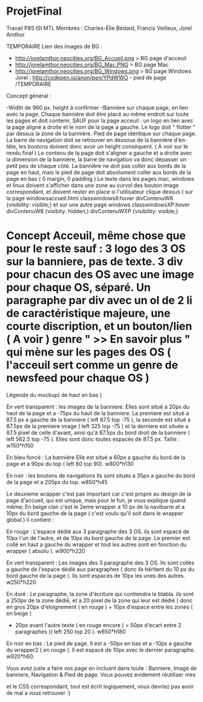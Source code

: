 # ProjetFinal
Travail P85 ISI MTL
Membres : Charles-Élie Bédard, Francis Veilleux, Jorel Amthor

TEMPORAIRE
Lien des images de BG :
- http://jorelamthor.neocities.org/BG_Accueil.png > BG page d'acceuil
- http://jorelamthor.neocities.org/BG_Mac.PNG > BG page Mac
- http://jorelamthor.neocities.org/BG_Windows.png > BG page Windows
Jorel : http://codepen.io/anon/pen/YPdWWO - pied de page
/TEMPORAIRE

Concept général :

-Width de 960 px. height à confirmer
-Bannière sur chaque page, en lien avec la page. Chaque bannière doit être placé au même endroit sur toute les
pages et doit contenir, SAUF pour la page acceuil : un logo en lien avec la page aligné a droite
et le nom de la page a gauche. Le logo doit " flotter " par dessus la zone de la bannière.
Pied de page identique sur chaque page.
La barre de navigation doit se retrouver en dessous de la bannière d'en-tête, les boutons doivent donc avoir un height
conséquent. ( À voir sur le rendu final )
Le contenu de la page doit s'aligner a gauche et a droite avec la dimension de la banniere, la barre de navigation va
donc dépasser un petit peu de chaque côté.
La bannière ne doit pas coller aux bords de la page en haut, mais le pied de page doit absolument coller aux bords de la
page en bas ( 0 margin, 0 padding )
Le texte dans les pages mac, windows et linux doivent s'afficher dans une zone au survol des bouton image correspondant,
et doivent rester en place si l'utilisateur clique dessus ( sur la page windowsaccueil.html classwindows8:hover divContenuW8 {visibility: visible;}
et sur une autre page windows
classwindowsXP:hover divContenuW8 {visibity: hidden;) divContenuWXP {visibility: visible;}

Concept Acceuil, même chose que pour le reste sauf :
3 logo des 3 OS sur la banniere, pas de texte.
3 div pour chacun des OS avec une image pour chaque OS, séparé.
Un paragraphe par div avec un ol de 2 li de caractéristique majeure, une courte discription, et un bouton/lien ( A voir )
genre " >> En savoir plus " qui mène sur les pages des OS ( l'acceuil sert comme un genre de newsfeed pour chaque OS )
=====================================================================================================
Légende du mockup( de haut en bas )

En vert transparent : les images de la banniere.
Elles sont situé a 20px du haut de la page et a -75px du haut de la banniere. La premiere est situé a 87.5 px a gauche
de la banniere ( left 87.5 top -75 ), la seconde est situé a 87.5px de la premiere image ( left 325 top -75 ) et la
derniere est située a 87.5 pixel de celle d'avant, ainsi qu'à 87.5px du bord droit de la banniere ( left 562.5 top -75 ).
Elles sont donc toutes espacés de 87.5 px. Taille : w150*h150

En bleu foncé : La bannière
Elle est situé a 60px a gauche du bord de la page et a 90px du top ( left 60 top 90). w800*h130

En noir : les boutons de navigations
Ils sont situés a 35px a gauche du bord de la page et a 205px du top. w850*h45

Le deuxieme wrapper c'est pas important car c'est propre au design de la page d'accueil, qui est unique, mais pour
le fun, je vous explique quand même; En beige clair c'est le 2eme wrapper a 10 px de la navibarre et a 10px du bord gauche
de la page ( c'est voulu qu'il soit dans le wrapper global ) il contient :

En rouge : L'espace dédié aux 3 paragraphe des 3 OS. ils sont espacé de 10px l'un de l'autre, et de 10px du bord
gauche de la page. Le premier est collé en haut a gauche du wrapper et tout les autres sont en fonction du wrapper
( absolu ). w900*h220

En vert transparent : Les images des 3 paragraphe des 3 OS. Ils sont collés a gauche de l'espace dédié aux paragraphes
( donc ils héritent du 10 px du bord gauche de la page ). Ils sont espacés de 10px les unes des autres. w250*h220

En doré : Le paragraphe, la zone d'écriture qui contiendra le blabla. ils sont a 250px de la zone dédié, et a 20 pixel
de la zone qui leur est dédié ( donc en gros 20px d'eloignement ( en rouge ) + 10px d'espace entre les zones ( en beige )
+ 20px avant l'autre texte ( en rouge encore ) = 50px d'ecart entre 2 paragraphes )( left 250 top 20 ). w650*h180

En noir en bas : Le pied de page. Il est a -50px en bas et a -10px a gauche du wrapper2 ( en rouge ).
Il est espacé de 10px avec le dernier paragraphe. w920*h60.

Vous avez juste a faire vos page en incluant dans toute : Banniere, Image de banniere, Navigation & Pied de page.
Vous pouvez evidement réutiliser mes <div> et le CSS correspondant, tout est écrit logiquement, vous devriez
pas avoir de mal a vous retrouver :)